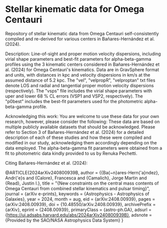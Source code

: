 # Stellar kinematic data for Omega Centauri

Repository of stellar kinematic data from Omega Centauri self-consistently compiled and re-derived for various centers in Bañares-Hernández et al. (2024).

Description: Line-of-sight and proper motion velocity dispersions, including virial shape parameters and best-fit parameters for alpha-beta-gamma profiles using the 3 kinematic centers considered in Bañares-Hernández et al. (2024) for Omega Centauri's kinematics. Data are in GravSphere format and units, with distances in kpc and velocity dispersions in km/s at the assumed distance of 5.2 kpc. The "vel", "velpropR", "velproptan" txt files denote LOS and radial and tangential proper motion velocity dispersions (respectively). The "vsps" file includes the virial shape parameters with uper and lower 68 % CL errors (VSP1 and VSP2, respectively). The "p0best" includes the best-fit parameters used for the photometric alpha-beta-gamma profile.

Acknowledging this work: You are welcome to use these data for your own research, however, please consider the following: These data are based on multiple publicly available datasets that should be acknowledged. Please refer to Section 3 of Bañares-Hernández et al. (2024) for a detailed description of each of these studies and how these were compiled and modified in our study, acknowledging them accordingly depending on the data employed. The alpha-beta-gamma fit parameters were obtained from a fit to photometric data kindly provided to us by Renuka Pechetti.

Citing Bañares-Hernández et al. (2024):

@ARTICLE{2024arXiv240800939B,
       author = {{Ba{\~n}ares-Hern{\'a}ndez}, Andr{\'e}s and {Calore}, Francesca and {Camalich}, Jorge Martin and {Read}, Justin I.},
        title = "{New constraints on the central mass contents of Omega Centauri from combined stellar kinematics and pulsar timing}",
      journal = {arXiv e-prints},
     keywords = {Astrophysics - Astrophysics of Galaxies},
         year = 2024,
        month = aug,
          eid = {arXiv:2408.00939},
        pages = {arXiv:2408.00939},
          doi = {10.48550/arXiv.2408.00939},
archivePrefix = {arXiv},
       eprint = {2408.00939},
 primaryClass = {astro-ph.GA},
       adsurl = {https://ui.adsabs.harvard.edu/abs/2024arXiv240800939B},
      adsnote = {Provided by the SAO/NASA Astrophysics Data System}
}


